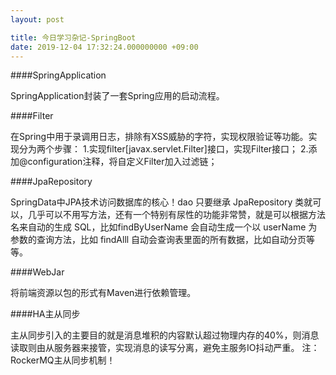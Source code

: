 ```yaml
---
layout: post

title: 今日学习杂记-SpringBoot
date: 2019-12-04 17:32:24.000000000 +09:00
---
```


####SpringApplication

SpringApplication封装了一套Spring应用的启动流程。

####Filter

在Spring中用于录调用日志，排除有XSS威胁的字符，实现权限验证等功能。实现分为两个步骤：
1.实现filter[javax.servlet.Filter]接口，实现Filter接口；
2.添加@configuration注释，将自定义Filter加入过滤链；

####JpaRepository

SpringData中JPA技术访问数据库的核心！dao 只要继承 JpaRepository 类就可以，几乎可以不用写方法，还有一个特别有尿性的功能非常赞，就是可以根据方法名来自动的生成 SQL，比如findByUserName 会自动生成一个以 userName 为参数的查询方法，比如 findAlll 自动会查询表里面的所有数据，比如自动分页等等。

####WebJar

将前端资源以包的形式有Maven进行依赖管理。

####HA主从同步

主从同步引入的主要目的就是消息堆积的内容默认超过物理内存的40%，则消息读取则由从服务器来接管，实现消息的读写分离，避免主服务IO抖动严重。
注：RockerMQ主从同步机制！
